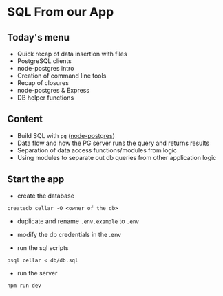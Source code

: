 # SQL From our App

## Today's menu

- Quick recap of data insertion with files
- PostgreSQL clients
- node-postgres intro
- Creation of command line tools
- Recap of closures
- node-postgres & Express
- DB helper functions

## Content

- Build SQL with `pg` ([node-postgres](https://node-postgres.com/))
- Data flow and how the PG server runs the query and returns results
- Separation of data access functions/modules from logic
- Using modules to separate out db queries from other application logic

## Start the app

- create the database

`createdb cellar -O <owner of the db>`

- duplicate and rename `.env.example` to `.env`
- modify the db credentials in the .env

- run the sql scripts

`psql cellar < db/db.sql`

- run the server

`npm run dev`

